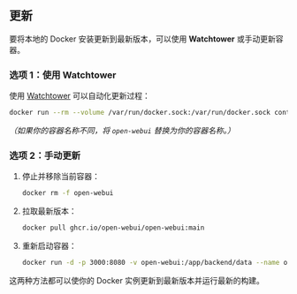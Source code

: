## 更新

要将本地的 Docker 安装更新到最新版本，可以使用 **Watchtower** 或手动更新容器。

### 选项 1：使用 Watchtower

使用 [Watchtower](https://containrrr.dev/watchtower/) 可以自动化更新过程：

```bash
docker run --rm --volume /var/run/docker.sock:/var/run/docker.sock containrrr/watchtower --run-once open-webui
```

_（如果你的容器名称不同，将 `open-webui` 替换为你的容器名称。）_

### 选项 2：手动更新

1. 停止并移除当前容器：

   ```bash
   docker rm -f open-webui
   ```

2. 拉取最新版本：

   ```bash
   docker pull ghcr.io/open-webui/open-webui:main
   ```

3. 重新启动容器：

   ```bash
   docker run -d -p 3000:8080 -v open-webui:/app/backend/data --name open-webui ghcr.io/open-webui/open-webui:main
   ```

这两种方法都可以使你的 Docker 实例更新到最新版本并运行最新的构建。
